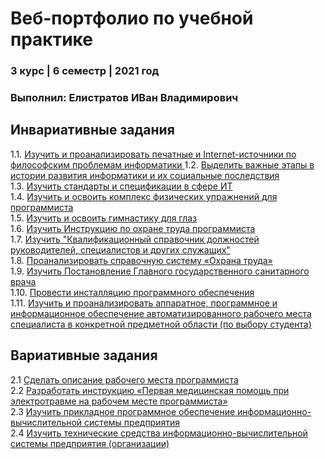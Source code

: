 # Веб-портфолио по учебной практике
### 3 курс | 6 семестр | 2021 год
### Выполнил: Елистратов ИВан Владимирович
 


## Инвариативные задания

1.1. [Изучить и проанализировать печатные и Internet-источники по философским проблемам информатики ](https://github.com/Tigelt/Practica/blob/main/ISR/%D0%95%D0%BB%D0%B8%D1%81%D1%82%D1%80%D0%B0%D1%82%D0%BE%D0%B22%D0%B3%D1%80%D1%83%D0%BF%D0%BF%D0%B0(%D0%98%D0%A1%D0%A01.1).pdf)  
1.2. [Выделить важные этапы в истории развития информатики и их социальные последствия ](https://github.com/Yalkinzsun/edu_pract_2019/tree/master/%D0%98%D0%BD%D0%B2%D0%B0%D1%80%D0%B8%D0%B0%D0%BD%D1%82%D0%BD%D1%8B%D0%B5%20%D0%B7%D0%B0%D0%B4%D0%B0%D0%BD%D0%B8%D1%8F/1.2)  
1.3. [Изучить стандарты и спецификации в сфере ИТ ](https://github.com/Yalkinzsun/edu_pract_2019/tree/master/%D0%98%D0%BD%D0%B2%D0%B0%D1%80%D0%B8%D0%B0%D0%BD%D1%82%D0%BD%D1%8B%D0%B5%20%D0%B7%D0%B0%D0%B4%D0%B0%D0%BD%D0%B8%D1%8F/1.3)  
1.4. [Изучить и освоить комплекс физических упражнений для программиста ](https://github.com/Yalkinzsun/edu_pract_2019/tree/master/%D0%98%D0%BD%D0%B2%D0%B0%D1%80%D0%B8%D0%B0%D0%BD%D1%82%D0%BD%D1%8B%D0%B5%20%D0%B7%D0%B0%D0%B4%D0%B0%D0%BD%D0%B8%D1%8F/1.4)  
1.5. [Изучить и освоить гимнастику для глаз ](https://github.com/Yalkinzsun/edu_pract_2019/tree/master/%D0%98%D0%BD%D0%B2%D0%B0%D1%80%D0%B8%D0%B0%D0%BD%D1%82%D0%BD%D1%8B%D0%B5%20%D0%B7%D0%B0%D0%B4%D0%B0%D0%BD%D0%B8%D1%8F/1.5)  
1.6. [Изучить Инструкцию по охране труда программиста ](https://github.com/Yalkinzsun/edu_pract_2019/tree/master/%D0%98%D0%BD%D0%B2%D0%B0%D1%80%D0%B8%D0%B0%D0%BD%D1%82%D0%BD%D1%8B%D0%B5%20%D0%B7%D0%B0%D0%B4%D0%B0%D0%BD%D0%B8%D1%8F/1.6)  
1.7. [Изучить "Квалификационный справочник должностей руководителей, специалистов и других служащих"](https://github.com/Yalkinzsun/edu_pract_2019/tree/master/%D0%98%D0%BD%D0%B2%D0%B0%D1%80%D0%B8%D0%B0%D0%BD%D1%82%D0%BD%D1%8B%D0%B5%20%D0%B7%D0%B0%D0%B4%D0%B0%D0%BD%D0%B8%D1%8F/1.7)  
1.8. [Проанализировать справочную систему «Охрана труда» ](https://github.com/Yalkinzsun/edu_pract_2019/tree/master/%D0%98%D0%BD%D0%B2%D0%B0%D1%80%D0%B8%D0%B0%D0%BD%D1%82%D0%BD%D1%8B%D0%B5%20%D0%B7%D0%B0%D0%B4%D0%B0%D0%BD%D0%B8%D1%8F/1.8)  
1.9. [Изучить Постановление Главного государственного санитарного врача](https://github.com/Yalkinzsun/edu_pract_2019/tree/master/%D0%98%D0%BD%D0%B2%D0%B0%D1%80%D0%B8%D0%B0%D0%BD%D1%82%D0%BD%D1%8B%D0%B5%20%D0%B7%D0%B0%D0%B4%D0%B0%D0%BD%D0%B8%D1%8F/1.9)  
1.10. [Провести инсталляцию программного обеспечения ](https://github.com/Yalkinzsun/edu_pract_2019/tree/master/%D0%98%D0%BD%D0%B2%D0%B0%D1%80%D0%B8%D0%B0%D0%BD%D1%82%D0%BD%D1%8B%D0%B5%20%D0%B7%D0%B0%D0%B4%D0%B0%D0%BD%D0%B8%D1%8F/1.10)  
1.11. [Изучить и проанализировать аппаратное, программное и информационное обеспечение автоматизированного рабочего места специалиста в конкретной предметной области (по выбору студента) ](https://github.com/Yalkinzsun/edu_pract_2019/tree/master/%D0%98%D0%BD%D0%B2%D0%B0%D1%80%D0%B8%D0%B0%D0%BD%D1%82%D0%BD%D1%8B%D0%B5%20%D0%B7%D0%B0%D0%B4%D0%B0%D0%BD%D0%B8%D1%8F/1.11)  


## Вариативные задания
2.1 [Сделать описание рабочего места программиста ](https://github.com/Yalkinzsun/edu_pract_2019/tree/master/%D0%92%D0%B0%D1%80%D0%B8%D0%B0%D1%82%D0%B8%D0%B2%D0%BD%D1%8B%D0%B5%20%D0%B7%D0%B0%D0%B4%D0%B0%D0%BD%D0%B8%D1%8F/2.1)  
2.2 [Разработать инструкцию «Первая медицинская помощь при электротравме на рабочем месте программиста» ](https://github.com/Yalkinzsun/edu_pract_2019/tree/master/%D0%92%D0%B0%D1%80%D0%B8%D0%B0%D1%82%D0%B8%D0%B2%D0%BD%D1%8B%D0%B5%20%D0%B7%D0%B0%D0%B4%D0%B0%D0%BD%D0%B8%D1%8F/2.2)  
2.3 [Изучить прикладное программное обеспечение информационно-вычислительной системы предприятия ](https://github.com/Yalkinzsun/edu_pract_2019/tree/master/%D0%92%D0%B0%D1%80%D0%B8%D0%B0%D1%82%D0%B8%D0%B2%D0%BD%D1%8B%D0%B5%20%D0%B7%D0%B0%D0%B4%D0%B0%D0%BD%D0%B8%D1%8F/2.3)  
2.4 [Изучить технические средства информационно-вычислительной системы предприятия (организации)](https://github.com/Yalkinzsun/edu_pract_2019/tree/master/%D0%92%D0%B0%D1%80%D0%B8%D0%B0%D1%82%D0%B8%D0%B2%D0%BD%D1%8B%D0%B5%20%D0%B7%D0%B0%D0%B4%D0%B0%D0%BD%D0%B8%D1%8F/2.4)
